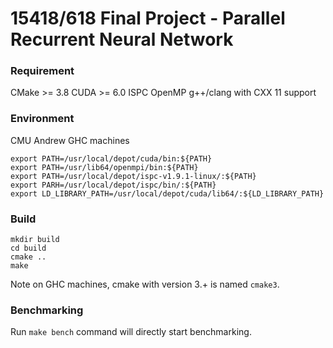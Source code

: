 # 15418/618 Final Project - Parallel Recurrent Neural Network

### Requirement

CMake >= 3.8
CUDA >= 6.0
ISPC
OpenMP
g++/clang with CXX 11 support

### Environment
CMU Andrew GHC machines
```
export PATH=/usr/local/depot/cuda/bin:${PATH}
export PATH=/usr/lib64/openmpi/bin:${PATH}
export PATH=/usr/local/depot/ispc-v1.9.1-linux/:${PATH}
export PARH=/usr/local/depot/ispc/bin/:${PATH}
export LD_LIBRARY_PATH=/usr/local/depot/cuda/lib64/:${LD_LIBRARY_PATH}
```

### Build
```
mkdir build
cd build
cmake ..
make
```

Note on GHC machines, cmake with version 3.+ is named `cmake3`.

### Benchmarking
Run `make bench` command will directly start benchmarking.
